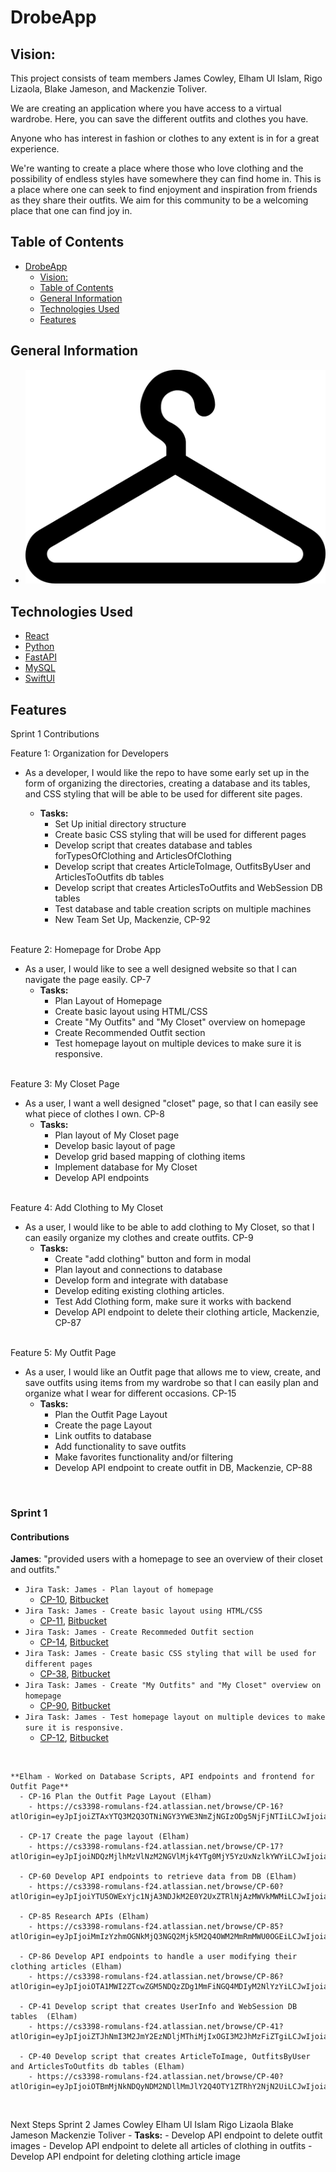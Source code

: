 # DrobeApp
## Vision:

 This project consists of team members James Cowley, Elham Ul Islam, Rigo Lizaola, Blake Jameson, and Mackenzie Toliver.

 We are creating an application where you have access to a virtual wardrobe. Here, you can save the different outfits and clothes you have.

Anyone who has interest in fashion or clothes to any extent is in for a great experience.

We're wanting to create a place where those who love clothing and the possibility of endless styles have somewhere they can find home in. This is a place where one can seek to find enjoyment and inspiration from friends as they share their outfits. We aim for this community to be a welcoming place that one can find joy in.



## Table of Contents
- [DrobeApp](#drobeapp)
  - [Vision:](#vision)
  - [Table of Contents](#table-of-contents)
  - [General Information](#general-information)
  - [Technologies Used](#technologies-used)
  - [Features](#features)
<!-- * [License](#license) -->


## General Information
- ![An image of a clothes hanger. ](./teamLogo/clothesHanger.png)


## Technologies Used
- [React](https://react.dev)
- [Python](https://www.python.org)
- [FastAPI](https://fastapi.tiangolo.com)
- [MySQL](https://www.mysql.com)
- [SwiftUI](https://developer.apple.com/tutorials/swiftui)


## Features

Sprint 1 Contributions

Feature 1: Organization for Developers

- As a developer, I would like the repo to have some early set up in the form of organizing the directories, creating a database and its tables, and CSS styling that will be able to be used for different site pages.

  - **Tasks:**
    - Set Up initial directory structure
    - Create basic CSS styling that will be used for different pages
    - Develop script that creates database and tables forTypesOfClothing and ArticlesOfClothing
    - Develop script that creates ArticleToImage, OutfitsByUser and ArticlesToOutfits db tables
    - Develop script that creates ArticlesToOutfits and WebSession DB tables
    - Test database and table creation scripts on multiple machines
    - New Team Set Up, Mackenzie, CP-92

<br/>
Feature 2: Homepage for Drobe App

- As a user, I would like to see a well designed website so that I can navigate the page easily. CP-7
  - **Tasks:**
    - Plan Layout of Homepage
    - Create basic layout using HTML/CSS
    - Create "My Outfits" and "My Closet" overview on homepage
    - Create Recommended Outfit section
    - Test homepage layout on multiple devices to make sure it is responsive.
    
<br/>
Feature 3: My Closet Page

- As a user, I want a well designed "closet" page, so that I can easily see what piece of clothes I own. CP-8
  - **Tasks:**
    - Plan layout of My Closet page
    - Develop basic layout of page
    - Develop grid based mapping of clothing items
    - Implement database for My Closet
    - Develop API endpoints
  
  
<br/>
Feature 4: Add Clothing to My Closet

- As a user, I would like to be able to add clothing to My Closet, so that I can easily organize my clothes and create outfits. CP-9
  - **Tasks:**
    - Create "add clothing" button and form in modal
    - Plan layout and connections to database
    - Develop form and integrate with database
    - Develop editing existing clothing articles.
    - Test Add Clothing form, make sure it works with backend
    - Develop API endpoint to delete their clothing article, Mackenzie, CP-87
  
<br/>
Feature 5: My Outfit Page

- As a user, I would like an Outfit page that allows me to view, create, and save outfits using items from my wardrobe so that I can easily plan and organize what I wear for different occasions. CP-15
  - **Tasks:**
    - Plan the Outfit Page Layout
    - Create the page Layout
    - Link outfits to database
    - Add functionality to save outfits
    - Make favorites functionality and/or filtering
    - Develop API endpoint to create outfit in DB, Mackenzie, CP-88


<br/>

### Sprint 1

#### Contributions

**James**: "provided users with a homepage to see an overview of their closet and outfits."
  - `Jira Task: James - Plan layout of homepage`
    - [CP-10](https://cs3398-romulans-f24.atlassian.net/browse/CP-10),
    [Bitbucket](https://bitbucket.org/cs3398-romulans-f24/drobeapp/commits/branch/feature%2FCP-10-plan-layout-of-homepage)
  - `Jira Task: James - Create basic layout using HTML/CSS`
    - [CP-11](https://cs3398-romulans-f24.atlassian.net/browse/CP-11),
    [Bitbucket](https://bitbucket.org/cs3398-romulans-f24/drobeapp/commits/branch/feature%2FCP-11-create-basic-layout-using-html-css)
  - `Jira Task: James - Create Recommeded Outfit section`
    - [CP-14](https://cs3398-romulans-f24.atlassian.net/browse/CP-14),
    [Bitbucket](https://bitbucket.org/cs3398-romulans-f24/drobeapp/branch/feature/CP-10-plan-layout-of-homepage)
  - `Jira Task: James - Create basic CSS styling that will be used for different pages`
    - [CP-38](https://cs3398-romulans-f24.atlassian.net/browse/CP-38),
    [Bitbucket](https://bitbucket.org/cs3398-romulans-f24/drobeapp/commits/branch/feature%2FCP-36-initial-repo-and-styling-set-up)
  - `Jira Task: James - Create "My Outfits" and "My Closet" overview on homepage`
    - [CP-90](https://cs3398-romulans-f24.atlassian.net/browse/CP-90),
    [Bitbucket](https://bitbucket.org/cs3398-romulans-f24/drobeapp/commits/branch/feature%2FCP-14-create-recommended-outfit-section)
  - `Jira Task: James - Test homepage layout on multiple devices to make sure it is responsive.`
    - [CP-12](https://cs3398-romulans-f24.atlassian.net/browse/CP-12),
    [Bitbucket](https://bitbucket.org/cs3398-romulans-f24/drobeapp/commits/branch/feature%2FCP-12-test-homepage-layout-on-multiple-d)

<br/>
  
    **Elham - Worked on Database Scripts, API endpoints and frontend for Outfit Page**
      - CP-16 Plan the Outfit Page Layout (Elham)
        - https://cs3398-romulans-f24.atlassian.net/browse/CP-16?atlOrigin=eyJpIjoiZTAxYTQ3M2Q3OTNiNGY3YWE3NmZjNGIzODg5NjFjNTIiLCJwIjoiaiJ9

      - CP-17 Create the page layout (Elham)
        - https://cs3398-romulans-f24.atlassian.net/browse/CP-17?atlOrigin=eyJpIjoiNDQzMjlhMzVlNzM2NGVlMjk4YTg0MjY5YzUxNzlkYWYiLCJwIjoiaiJ9

      - CP-60 Develop API endpoints to retrieve data from DB (Elham)
        - https://cs3398-romulans-f24.atlassian.net/browse/CP-60?atlOrigin=eyJpIjoiYTU5OWExYjc1NjA3NDJkM2E0Y2UxZTRlNjAzMWVkMWMiLCJwIjoiaiJ9

      - CP-85 Research APIs (Elham)
        - https://cs3398-romulans-f24.atlassian.net/browse/CP-85?atlOrigin=eyJpIjoiMmIzYzhmOGNkMjQ3NGQ2Mjk5M2Q4OWM2MmRmMWU0OGEiLCJwIjoiaiJ9

      - CP-86 Develop API endpoints to handle a user modifying their clothing articles (Elham)
        - https://cs3398-romulans-f24.atlassian.net/browse/CP-86?atlOrigin=eyJpIjoiOTA1MWI2ZTcwZGM5NDQzZDg1MmFiNGQ4MDIyM2NlYzYiLCJwIjoiaiJ9

      - CP-41 Develop script that creates UserInfo and WebSession DB tables  (Elham)
        - https://cs3398-romulans-f24.atlassian.net/browse/CP-41?atlOrigin=eyJpIjoiZTJhNmI3M2JmY2EzNDljMThiMjIxOGI3M2JhMzFiZTgiLCJwIjoiaiJ9

      - CP-40 Develop script that creates ArticleToImage, OutfitsByUser and ArticlesToOutfits db tables (Elham)
        - https://cs3398-romulans-f24.atlassian.net/browse/CP-40?atlOrigin=eyJpIjoiOTBmMjNkNDQyNDM2NDllMmJlY2Q4OTY1ZTRhY2NjN2UiLCJwIjoiaiJ9

    
<br/>

 Next Steps
    Sprint 2
    James Cowley
    Elham Ul Islam
    Rigo Lizaola
    Blake Jameson
    Mackenzie Toliver
     - **Tasks:**
      - Develop API endpoint  to delete outfit images
      - Develop API endpoint to delete all articles of clothing in outfits
      - Develop API endpoint for deleting clothing article image

